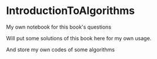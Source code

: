 # IntroductionToAlgorithms
My own notebook for this book's questions

Will put some solutions of this book here for my own usage.

And store my own codes of some algorithms
